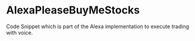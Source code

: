 # AlexaPleaseBuyMeStocks
Code Snippet which is part of the Alexa implementation to execute trading with voice. 

